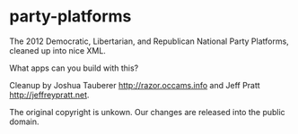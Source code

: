 party-platforms
===============

The 2012 Democratic, Libertarian, and Republican National Party Platforms, cleaned up into nice XML.

What apps can you build with this?

Cleanup by Joshua Tauberer <http://razor.occams.info> and Jeff Pratt <http://jeffreypratt.net>.

The original copyright is unkown. Our changes are released into the public
domain.
